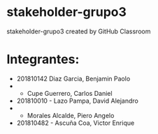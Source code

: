 # stakeholder-grupo3
stakeholder-grupo3 created by GitHub Classroom

# Integrantes:
- 201810142 Diaz Garcia, Benjamin Paolo 
-  - Cupe Guerrero, Carlos Daniel
- 201810010 - Lazo Pampa, David Alejandro 
-  - Morales Alcalde, Piero Angelo
- 201810482 - Ascuña Coa, Victor Enrique
